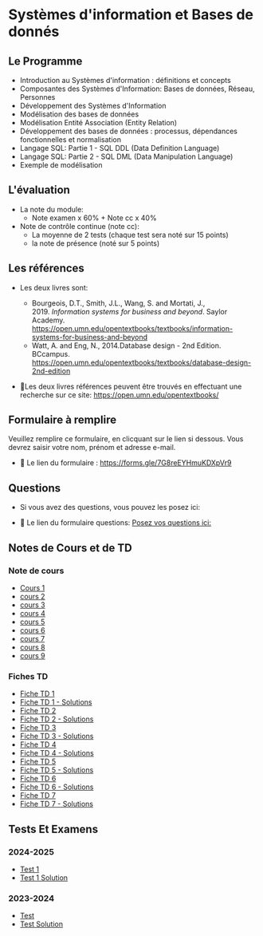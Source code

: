 # Systèmes d'information et Bases de donnés


## Le Programme

- Introduction au Systèmes d'information : définitions et concepts 
- Composantes des Systèmes d'Information:  Bases de données, Réseau, Personnes 
- Développement des Systèmes d'Information 
- Modélisation des bases de données 
- Modélisation Entité Association (Entity Relation)
- Développement des bases de données : processus, dépendances fonctionnelles et normalisation 
- Langage SQL: Partie 1 - SQL DDL  (Data Definition Language)
- Langage SQL: Partie 2 - SQL DML (Data Manipulation Language)
- Exemple de modélisation

## L'évaluation

- La note du module:
  - Note examen x 60% + Note cc x 40%
-  Note de contrôle continue (note cc):
    - La moyenne de 2 tests (chaque test sera noté sur 15 points)
    - la note de présence (noté sur 5 points)


## Les références

- Les deux livres sont:
 
  - Bourgeois, D.T., Smith, J.L., Wang, S. and Mortati, J., 2019. _Information systems for business and beyond_. Saylor Academy.   https://open.umn.edu/opentextbooks/textbooks/information-systems-for-business-and-beyond
  - Watt, A. and Eng, N., 2014.Database design - 2nd Edition. BCcampus. https://open.umn.edu/opentextbooks/textbooks/database-design-2nd-edition

- 📝Les deux livres références peuvent être trouvés en effectuant une recherche sur ce site: https://open.umn.edu/opentextbooks/


## Formulaire à remplire

Veuillez remplire ce formulaire, en clicquant sur le lien si dessous. Vous devrez saisir votre nom, prénom et adresse e-mail.

- 🔗 Le lien du formulaire : https://forms.gle/7G8reEYHmuKDXpVr9

## Questions
- Si vous avez des questions, vous pouvez les posez ici:

- 🔗 Le lien du formulaire questions: [Posez vos questions ici:](https://forms.gle/kXq4iPQ7cVimSDP7A)


## Notes de Cours et de TD

### Note de cours
- [Cours 1](https://github.com/amina-delali-univ/SIBD-2024-2025/blob/main/Cours/SI%20Cours%201%20-%20Syst%C3%A8mes%20d'information%20-%20d%C3%A9finitions%20et%20concepts.pdf)
- [cours 2](https://github.com/amina-delali-univ/SIBD-2024-2025/blob/main/Cours/SI%20Cours%202%20-%20Syst%C3%A8mes%20d'Information%20-%20Bases%20de%20donn%C3%A9es%2C%20R%C3%A9seau%2C%20Personnes-2024-2025.pdf)
- [cours 3](https://github.com/amina-delali-univ/SIBD-2024-2025/blob/main/Cours/SI%20Cours%203%20-%20%20D%C3%A9veloppement%20Des%20Syst%C3%A8mes%20d'information.pdf)
- [cours 4](https://github.com/amina-delali-univ/SIBD-2024-2025/blob/main/Cours/SI%20Course%204%20Mod%C3%A9lisation%20des%20bases%20de%20donn%C3%A9es-2024-2025.pdf)
- [cours 5](https://github.com/amina-delali-univ/SIBD-2024-2025/blob/main/Cours/SIBD%20Cours%205%20-2024-2025-%20Mod%C3%A9lisation%20Entit%C3%A9%20Association.pdf)
- [cours 6](https://github.com/amina-delali-univ/SIBD-2024-2025/blob/main/Cours/SIBD%20cours%206-2024-2025%20-D%C3%A9veloppement%20des%20bases%20de%20donn%C3%A9es%20-%20processus%2C%20d%C3%A9pendances%20fonctionnelles%20et%20normalisation.pdf)
- [cours 7](https://github.com/amina-delali-univ/SIBD-2024-2025/blob/main/Cours/SIBD-%20Cours%207-2024-2025%20-%20SQL%20Partie%201.pdf)
- [cours 8](https://github.com/amina-delali-univ/SIBD-2024-2025/blob/main/Cours/out-SI%20Cours%208%20-%20SQL%20Partie%202.pdf)
- [cours 9](https://github.com/amina-delali-univ/SIBD-2024-2025/blob/main/Cours/out-%20Exemple%20de%20Mod%C3%A9lisation.pdf)

### Fiches TD
- [Fiche TD 1](https://github.com/amina-delali-univ/SIBD-2024-2025/blob/main/TD/SIBD%20TD%201%20-%202024-2025.pdf)
- [Fiche TD 1 - Solutions](https://github.com/amina-delali-univ/SIBD-2024-2025/blob/main/TD/SIBD%20TD%201%20-%202024-2025%20-%20Solution.pdf)
- [Fiche TD 2](https://github.com/amina-delali-univ/SIBD-2024-2025/blob/main/TD/SIBD%20TD%202.pdf)
- [Fiche TD 2 - Solutions](https://github.com/amina-delali-univ/SIBD-2024-2025/blob/main/TD/SI%20TD%202%20-%20Solutions.pdf)
- [Fiche TD 3](https://github.com/amina-delali-univ/SIBD-2024-2025/blob/main/TD/SIBD%20TD%203%20-%202024-2025.pdf)
- [Fiche TD 3 - Solutions](https://github.com/amina-delali-univ/SIBD-2024-2025/blob/main/TD/SIBD%20TD%203%20-%202024-2025-%20Solutions.pdf)
- [Fiche TD 4](https://github.com/amina-delali-univ/SIBD-2024-2025/blob/main/TD/SIBD%20TD%204%20-2024-2025.pdf)
- [Fiche TD 4 - Solutions](https://github.com/amina-delali-univ/SIBD-2024-2025/blob/main/TD/SIBD%20TD%204%20-%20Solutions%202024-2025.pdf)
- [Fiche TD 5](https://github.com/amina-delali-univ/SIBD-2024-2025/blob/main/TD/SIBD%20-%20Fiche%20TD%205-%202024-2025.pdf)
- [Fiche TD 5 - Solutions](https://github.com/amina-delali-univ/SIBD-2024-2025/blob/main/TD/SIBD%20-%20Fiche%20TD%205%20-%202024-2025%20-Solutions.pdf)
- [Fiche TD 6](https://github.com/amina-delali-univ/SIBD-2024-2025/blob/main/TD/SIBD%20TD%206%20-%202024-2025.pdf)
- [Fiche TD 6 - Solutions]([https://github.com/amina-delali-univ/SIBD-2024-2025/blob/main/TD/out-Fiche%20TD%207.pdf](https://github.com/amina-delali-univ/SIBD-2024-2025/blob/main/TD/out-SIBD%20TD%206%20-%202024-2025%20-%20Solutions.pdf))
- [Fiche TD 7](https://github.com/amina-delali-univ/SIBD-2024-2025/blob/main/TD/out-Fiche%20TD%207.pdf)
- [Fiche TD 7 - Solutions](https://github.com/amina-delali-univ/SIBD-2024-2025/blob/main/TD/out-TD%207%20Solutions.pdf)

  


## Tests Et Examens
### 2024-2025
- [Test 1](https://github.com/amina-delali-univ/SIBD-2024-2025/blob/main/Sujets/ISBD%20-%20test1-2024-2025%20(1).pdf)
- [Test 1 Solution](https://github.com/amina-delali-univ/SIBD-2024-2025/blob/main/Sujets/Solution%20of%20ISBD%20-%20test1-2024-2025%20-%20-%20Google%20Docs.pdf)

### 2023-2024
- [Test](https://github.com/amina-delali-univ/SIBD-2024-2025/blob/main/Sujets/ISBD%20-%20test1-2023-2024.pdf)
- [Test Solution](https://github.com/amina-delali-univ/SIBD-2024-2025/blob/main/Sujets/ISBD%20-%20test1-2023-2024%20solutions.pdf)

